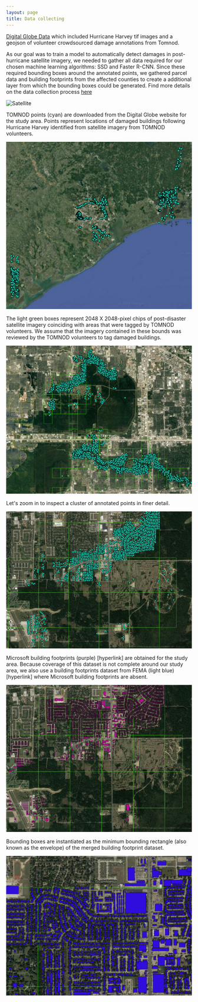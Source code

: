 ```yaml
---
layout: page
title: Data collecting
---
```

[Digital Globe Data](https://www.digitalglobe.com/opendata/hurricane-harvey/post-event) which included Hurricane Harvey tif images and a geojson of volunteer crowdsourced damage annotations from Tomnod.

As our goal was to train a model to automatically detect damages in post-hurricane satellite imagery, we needed to gather all data required for our chosen machine learning algorithms: SSD and Faster R-CNN.  Since these required bounding boxes around the annotated points, we gathered parcel data and building footprints from the affected counties to create a additional layer from which the bounding boxes could be generated.  Find more details on the data collection process [here](https://github.com/DDS-Lab/disaster-image-processing/blob/master/data.md)

![Satellite](Webp.net-gifmaker1.gif)

TOMNOD points (cyan) are downloaded from the Digital Globe website for the study area. Points represent locations of damaged buildings following Hurricane Harvey identified from satellite imagery from TOMNOD volunteers.

<img src="data1.png" class="img-responsive" alt="">

The light green boxes represent 2048 X 2048-pixel chips of post-disaster satellite imagery coinciding with areas that were tagged by TOMNOD volunteers. We assume that the imagery contained in these bounds was reviewed by the TOMNOD volunteers to tag damaged buildings.

<img src="data3.png" class="img-responsive" alt="">

Let's zoom in to inspect a cluster of annotated points in finer detail.

<img src="data4.png" class="img-responsive" alt="">

Microsoft building footprints (purple) [hyperlink] are obtained for the study area. Because coverage of this dataset is not complete around our study area, we also use a building footprints dataset from FEMA (light blue) [hyperlink] where Microsoft building footprints are absent.

<img src="data6.png" class="img-responsive" alt="">

Bounding boxes are instantiated as the minimum bounding rectangle (also known as the envelope) of the merged building footprint dataset.

<img src="data8.png" class="img-responsive" alt="">


